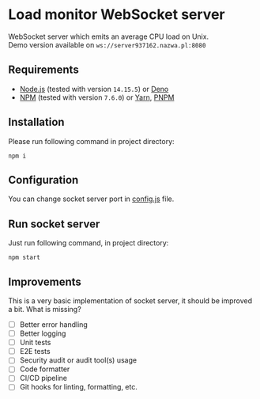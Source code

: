 # Load monitor WebSocket server

WebSocket server which emits an average CPU load on Unix.  
Demo version available on `ws://server937162.nazwa.pl:8080`

## Requirements

- [Node.js](https://nodejs.org) (tested with version `14.15.5`) or [Deno](https://deno.land/)
- [NPM](https://www.npmjs.com/) (tested with version `7.6.0`) or [Yarn](https://yarnpkg.com/), [PNPM](https://pnpm.js.org/)

## Installation

Please run following command in project directory:

```commandline
npm i
```

## Configuration

You can change socket server port in [config.js](config.js) file.

## Run socket server

Just run following command, in project directory:

```commandline
npm start
```
## Improvements

This is a very basic implementation of socket server, it should be improved a bit.
What is missing?

- [ ] Better error handling
- [ ] Better logging
- [ ] Unit tests
- [ ] E2E tests
- [ ] Security audit or audit tool(s) usage
- [ ] Code formatter
- [ ] CI/CD pipeline
- [ ] Git hooks for linting, formatting, etc.
